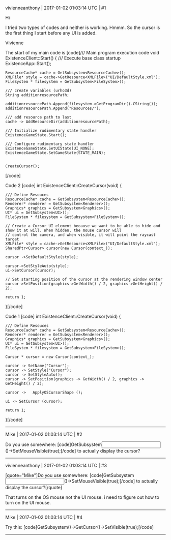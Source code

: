 vivienneanthony | 2017-01-02 01:03:14 UTC | #1

Hi

I tried two types of codes and neither is working. Hmmm. So the cursor is the first thing I start before any UI is added.

Vivienne



The start of my main code is
[code]/// Main program execution code
void ExistenceClient::Start()
{
    /// Execute base class startup
    ExistenceApp::Start();

    ResourceCache* cache = GetSubsystem<ResourceCache>();
    XMLFile* style = cache->GetResource<XMLFile>("UI/DefaultStyle.xml");
    FileSystem * filesystem = GetSubsystem<FileSystem>();

    /// create variables (urho3d)
    String additionresourcePath;

    additionresourcePath.Append(filesystem->GetProgramDir().CString());
    additionresourcePath.Append("Resources/");

    /// add resource path to last
    cache -> AddResourceDir(additionresourcePath);

    /// Initialize rudimentary state handler
    ExistenceGameState.Start();

    /// Configure rudimentary state handler
    ExistenceGameState.SetUIState(UI_NONE);
    ExistenceGameState.SetGameState(STATE_MAIN);


    CreateCursor();
[/code]

Code 2
[code]
int  ExistenceClient::CreateCursor(void)
{

    /// Define Resouces
    ResourceCache* cache = GetSubsystem<ResourceCache>();
    Renderer* renderer = GetSubsystem<Renderer>();
    Graphics* graphics = GetSubsystem<Graphics>();
    UI* ui = GetSubsystem<UI>();
    FileSystem * filesystem = GetSubsystem<FileSystem>();

    // Create a Cursor UI element because we want to be able to hide and show it at will. When hidden, the mouse cursor will
    // control the camera, and when visible, it will point the raycast target
    XMLFile* style = cache->GetResource<XMLFile>("UI/DefaultStyle.xml");
    SharedPtr<Cursor> cursor(new Cursor(context_));

    cursor ->SetDefaultStyle(style);

    cursor->SetStyleAuto(style);
    ui->SetCursor(cursor);

    // Set starting position of the cursor at the rendering window center
    cursor->SetPosition(graphics->GetWidth() / 2, graphics->GetHeight() / 2);

    return 1;

}[/code]

Code 1
[code]
int  ExistenceClient::CreateCursor(void)
{
 
    /// Define Resouces
    ResourceCache* cache = GetSubsystem<ResourceCache>();
    Renderer* renderer = GetSubsystem<Renderer>();
    Graphics* graphics = GetSubsystem<Graphics>();
    UI* ui = GetSubsystem<UI>();
    FileSystem * filesystem = GetSubsystem<FileSystem>();
 
    Cursor * cursor = new Cursor(context_);
 
    cursor -> SetName("Cursor");
    cursor -> SetStyle("Cursor");
    cursor -> SetStyleAuto();
    cursor -> SetPosition(graphics -> GetWidth() / 2, graphics -> GetHeight() / 2);
 
    cursor ->   ApplyOSCursorShape ();
 
    ui -> SetCursor (cursor);
 
    return 1;
 
}[/code]

-------------------------

Mike | 2017-01-02 01:03:14 UTC | #2

Do you use somewhere:
[code]GetSubsystem<Input>()->SetMouseVisible(true);[/code]
to actually display the cursor?

-------------------------

vivienneanthony | 2017-01-02 01:03:14 UTC | #3

[quote="Mike"]Do you use somewhere:
[code]GetSubsystem<Input>()->SetMouseVisible(true);[/code]
to actually display the cursor?[/quote]


That turns on the OS mouse not the UI mouse. i need to figure out how to turn on the UI mouse.

-------------------------

Mike | 2017-01-02 01:03:14 UTC | #4

Try this:
[code]GetSubsystem<UI>()->GetCursor()->SetVisible(true);[/code]

-------------------------

